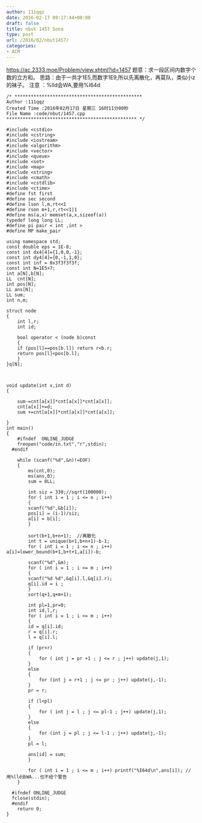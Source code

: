 ```yaml
---
author: 111qqz
date: 2016-02-17 09:17:44+00:00
draft: false
title: nbut 1457 Sona
type: post
url: /2016/02/nbut1457/
categories:
- ACM
---
```


https://ac.2333.moe/Problem/view.xhtml?id=1457
题意：求一段区间内数字个数的立方和。
思路：由于一共才1E5,而数字1E9,所以先离散化，再莫队，类似小z的袜子。
注意 ：%lld会WA,要用%I64d
 

    
    /* ***********************************************
    Author :111qqz
    Created Time :2016年02月17日 星期三 16时11分00秒
    File Name :code/nbut/1457.cpp
    ************************************************ */
    
    #include <cstdio>
    #include <cstring>
    #include <iostream>
    #include <algorithm>
    #include <vector>
    #include <queue>
    #include <set>
    #include <map>
    #include <string>
    #include <cmath>
    #include <cstdlib>
    #include <ctime>
    #define fst first
    #define sec second
    #define lson l,m,rt<<1
    #define rson m+1,r,rt<<1|1
    #define ms(a,x) memset(a,x,sizeof(a))
    typedef long long LL;
    #define pi pair < int ,int >
    #define MP make_pair
    
    using namespace std;
    const double eps = 1E-8;
    const int dx4[4]={1,0,0,-1};
    const int dy4[4]={0,-1,1,0};
    const int inf = 0x3f3f3f3f;
    const int N=1E5+7;
    int a[N],b[N];
    LL  cnt[N];
    int pos[N];
    LL ans[N];
    LL sum;
    int n,m;
    
    struct node
    {
        int l,r;
        int id;
    
        bool operator < (node b)const
        {
    	if (pos[l]==pos[b.l]) return r<b.r;
    	return pos[l]<pos[b.l];
        }
    }q[N];
    
    
    
    void update(int x,int d)
    {
        
    	sum-=cnt[a[x]]*cnt[a[x]]*cnt[a[x]];
    	cnt[a[x]]+=d;
    	sum +=cnt[a[x]]*cnt[a[x]]*cnt[a[x]];
        
    }
    int main()
    {
    	#ifndef  ONLINE_JUDGE 
    	freopen("code/in.txt","r",stdin);
      #endif
    
    	while (scanf("%d",&n)!=EOF)
    	{
    	    ms(cnt,0);
    	    ms(ans,0);
    	    sum = 0LL;
    	    
    	    int siz = 330;//sqrt(100000);
    	    for ( int i = 1 ; i <= n ; i++)
    	    {
    		scanf("%d",&b[i]);
    		pos[i] = (i-1)/siz;
    		a[i] = b[i];
    	    }
    
    	    sort(b+1,b+n+1);  //离散化
    	    int t = unique(b+1,b+n+1)-b-1;
    	    for ( int i = 1 ; i <= n ; i++) a[i]=lower_bound(b+1,b+t+1,a[i])-b;
    
    	    scanf("%d",&m);
    	    for ( int i = 1 ; i <= m ; i++)
    	    {
    		scanf("%d %d",&q[i].l,&q[i].r);
    		q[i].id = i ;
    	    }
    	    sort(q+1,q+m+1);
    
    	    int pl=1,pr=0;
    	    int id,l,r;
    	    for ( int i = 1 ; i <= m ; i++)
    	    {
    		id = q[i].id;
    		r = q[i].r;
    		l = q[i].l;
    
    		if (pr<r)
    		{
    		    for ( int j = pr +1 ; j <= r ; j++) update(j,1);
    		}
    		else
    		{
    		    for (int j = r+1 ; j <= pr ; j++) update(j,-1);
    		}
    		pr = r;
    
    		if (l<pl)
    		{
    		    for ( int j = l ; j <= pl-1 ; j++) update(j,1);
    		}
    		else
    		{
    		    for (int j = pl ; j <= l-1 ; j++) update(j,-1);
    		}
    		pl = l;
    
    		ans[id] = sum;
    	    }
    	    
    	    for ( int i = 1 ; i <= m ; i++) printf("%I64d\n",ans[i]); //用%lld会WA...也不给个警告
    	}
    
      #ifndef ONLINE_JUDGE  
      fclose(stdin);
      #endif
        return 0;
    }
    





